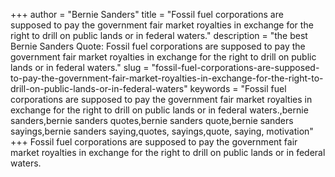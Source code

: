 +++
author = "Bernie Sanders"
title = "Fossil fuel corporations are supposed to pay the government fair market royalties in exchange for the right to drill on public lands or in federal waters."
description = "the best Bernie Sanders Quote: Fossil fuel corporations are supposed to pay the government fair market royalties in exchange for the right to drill on public lands or in federal waters."
slug = "fossil-fuel-corporations-are-supposed-to-pay-the-government-fair-market-royalties-in-exchange-for-the-right-to-drill-on-public-lands-or-in-federal-waters"
keywords = "Fossil fuel corporations are supposed to pay the government fair market royalties in exchange for the right to drill on public lands or in federal waters.,bernie sanders,bernie sanders quotes,bernie sanders quote,bernie sanders sayings,bernie sanders saying,quotes, sayings,quote, saying, motivation"
+++
Fossil fuel corporations are supposed to pay the government fair market royalties in exchange for the right to drill on public lands or in federal waters.
